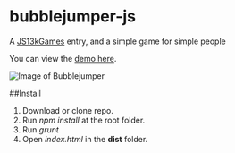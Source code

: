 # bubblejumper-js

A [JS13kGames](http://js13kgames.com/) entry, and a simple game for simple people

You can view the [demo here](http://js13kgames.com/entries/bubble-jumper).

![Image of Bubblejumper](https://cloud.githubusercontent.com/assets/8572082/10313835/7d255310-6c06-11e5-8e70-5446d78b24cf.png)

##Install
1. Download or clone repo.
2. Run *npm install* at the root folder.
3. Run *grunt*
4. Open *index.html* in the **dist** folder.

